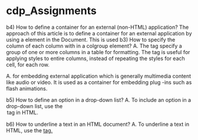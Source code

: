 # cdp_Assignments
b4) How to define a container for an external (non-HTML) application?
The approach of this article is to define a container for an external application by using a <embed> element in the Document. This is used b3) How to specify the column of each column with in a colgroup element?
A.	The <colgroup> tag specify a group of one or more columns in a table for formatting.
The <colgroup> tag is useful for applying styles to entire columns, instead of repeating the styles for each cell, for each row.

A.	for embedding external application which is generally multimedia content like audio or video. It is used as a container for embedding plug -ins such as flash animations.

b5) How to define an option in a drop-down list?
A.	To include an option in a drop-down list, use the <option> tag in HTML.

b6) How to underline a text in an HTML document?
A.	To underline a text in HTML, use the <u> tag.

